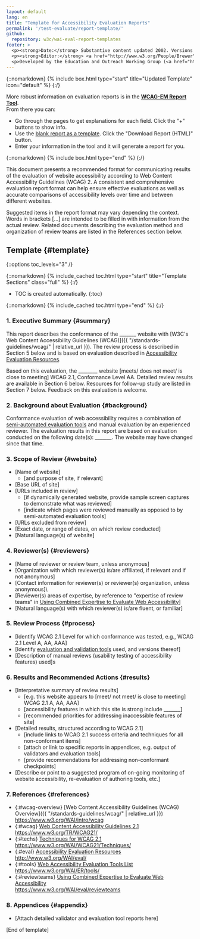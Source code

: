 ```yaml
---
layout: default
lang: en
title: "Template for Accessibility Evaluation Reports"
permalink: '/test-evaluate/report-template/'
github:
  repository: w3c/wai-eval-report-templates
footer: >
  <p><strong>Date:</strong> Substantive content updated 2002. Versions and links updated May 2018. Link to Report Tool added February 2022.</p>
  <p><strong>Editor:</strong> <a href="http://www.w3.org/People/Brewer">Judy Brewer</a>.</p>
  <p>Developed by the Education and Outreach Working Group (<a href="http://www.w3.org/WAI/EO/">EOWG</a>).</p>
---
```


{::nomarkdown}
{% include box.html type="start" title="Updated Template" icon="default" %}
{:/}

More robust information on evaluation reports is in the **[WCAG-EM Report Tool](/eval/report-tool/)**.<br>From there you can:
* Go through the pages to get explanations for each field. Click the "+" buttons to show info.
* Use the [blank report as a template](https://www.w3.org/WAI/eval/report-tool/evaluation/view-report). Click the "Download Report (HTML)" button.
* Enter your information in the tool and it will generate a report for you.

{::nomarkdown}
{% include box.html type="end" %}
{:/}

This document presents a recommended format for communicating results of
the evaluation of website accessibility according to Web Content
Accessibility Guidelines (WCAG) 2. A consistent and comprehensive
evaluation report format can help ensure effective evaluations as well
as accurate comparisons of accessibility levels over time and between
different websites.

Suggested items in the report format may vary depending the context.
Words in brackets \[...\] are intended to be filled in with information
from the actual review. Related documents describing the evaluation
method and organization of review teams are listed in the References
section below.


## Template {#template}

{::options toc_levels="3" /}

{::nomarkdown}
{% include_cached toc.html type="start" title="Template Sections" class="full" %}
{:/}

-   TOC is created automatically.
{:toc}

{::nomarkdown}
{% include_cached toc.html type="end" %}
{:/}


### 1. Executive Summary {#summary}

This report describes the conformance of the \_\_\_\_\_\_\_ website with
[W3C's Web Content Accessibility Guidelines
(WCAG)]({{ "/standards-guidelines/wcag/" | relative_url }}). The review process is
described in Section 5 below and is based on evaluation described in
[Accessibility Evaluation Resources](https://www.w3.org/WAI/eval/).

Based on this evaluation, the \_\_\_\_\_\_\_\_ website \[meets/ does not
meet/ is close to meeting\] WCAG 2.1, Conformance Level AA. Detailed
review results are available in Section 6 below. Resources for follow-up
study are listed in Section 7 below. Feedback on this evaluation is
welcome.

### 2. Background about Evaluation {#background}

Conformance evaluation of web accessibility requires a combination of
[semi-automated evaluation tools](https://www.w3.org/WAI/ER/tools/) and
manual evaluation by an experienced reviewer. The evaluation results in
this report are based on evaluation conducted on the following date(s):
\_\_\_\_\_\_\_. The website may have changed since that time.

### 3. Scope of Review {#website}

-   \[Name of website\]
    -   \[and purpose of site, if relevant\]
-   \[Base URL of site\]
-   \[URLs included in review\]
    -   \[if dynamically generated website, provide sample screen
        captures to demonstrate what was reviewed\]
    -   \[indicate which pages were reviewed manually as opposed to by
        semi-automated evaluation tools\]
-   \[URLs excluded from review\]
-   \[Exact date, or range of dates, on which review conducted\]
-   \[Natural language(s) of website\]

### 4. Reviewer(s) {#reviewers}

-   \[Name of reviewer or review team, unless anonymous\]
-   \[Organization with which reviewer(s) is/are affiliated, if relevant
    and if not anonymous\]
-   \[Contact information for reviewer(s) or reviewer(s) organization,
    unless anonymous\]\
-   \[Reviewer(s) areas of expertise, by reference to "expertise of
    review teams" in [Using Combined Expertise to Evaluate Web
    Accessibility](https://www.w3.org/WAI/eval/reviewteams)\]
-   \[Natural language(s) with which reviewer(s) is/are fluent, or
    familiar\]

### 5. Review Process {#process}

-   \[Identify WCAG 2.1 Level for which conformance was tested, e.g.,
    WCAG 2.1 Level A, AA, AAA\]
-   \[Identify [evaluation and validation
    tools](https://www.w3.org/WAI/ER/tools/) used, and versions
    thereof\]
-   \[Description of manual reviews (usability testing of accessibility
    features) used\]s

### 6. Results and Recommended Actions {#results}

-   \[Interpretative summary of review results\]
    -   \[e.g. this website appears to \[meet/ not meet/ is close to
        meeting\] WCAG 2.1 A, AA, AAA\]
    -   \[accessibility features in which this site is strong include
        \_\_\_\_\_\_\_\]
    -   \[recommended priorities for addressing inaccessible features of
        site\]
-   \[Detailed results, structured according to WCAG 2.1\]
    -   \[include links to WCAG 2.1 success criteria and techniques for
        all non-conformant items\]
    -   \[attach or link to specific reports in appendices, e.g. output
        of validators and evaluation tools\]
    -   \[provide recommendations for addressing non-conformant
        checkpoints\]
-   \[Describe or point to a suggested program of on-going monitoring of
    website accessibility, re-evaluation of authoring tools, etc.\]

### 7. References {#references}

-   {:#wcag-overview} [Web Content Accessibility Guidelines (WCAG)
    Overview]({{ "/standards-guidelines/wcag/" | relative_url }})<br>
    https://www.w3.org/WAI/intro/wcag
-   {:#wcag} [Web Content Accessibility Guidelines
    2.1](https://www.w3.org/TR/WCAG20/)<br>
    https://www.w3.org/TR/WCAG21/
-   {:#techs} [Techniques for WCAG 2.1](https://www.w3.org/WAI/WCAG21/Techniques/)<br>
    https://www.w3.org/WAI/WCAG21/Techniques/
-   {:#eval} [Accessibility Evaluation Resources](http://www.w3.org/WAI/eval/)<br>
    http://www.w3.org/WAI/eval/
-   {:#tools} [Web Accessibility Evaluation Tools
    List](https://www.w3.org/WAI/ER/tools/)<br>
    https://www.w3.org/WAI/ER/tools/
-   {:#reviewteams} [Using Combined Expertise to Evaluate Web
    Accessibility](https://www.w3.org/WAI/eval/reviewteams)<br>
    https://www.w3.org/WAI/eval/reviewteams



### 8. Appendices {#appendix}

-   \[Attach detailed validator and evaluation tool reports here\]

\[End of template\]

